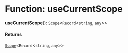 # Function: useCurrentScope

**useCurrentScope**(): [`Scope`](/en/auto-docs/fixed-layout-editor/classes/Scope.md)<`Record`<`string`, `any`>>

#### Returns

[`Scope`](/en/auto-docs/fixed-layout-editor/classes/Scope.md)<`Record`<`string`, `any`>>
